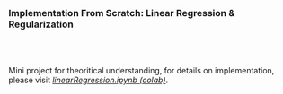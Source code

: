 </br>

### Implementation From Scratch: Linear Regression & Regularization
</br>
</br>

Mini project for theoritical understanding, for details on implementation, please visit _[linearRegression.ipynb (colab)](https://colab.research.google.com/drive/1YDcpYzhpo3L9PBK0OVaNn8bdMlC1aFHy?usp=sharing)_.
</br>
</br>
